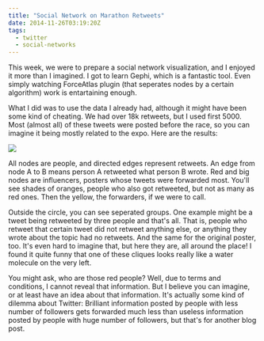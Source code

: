 ```yaml
---
title: "Social Network on Marathon Retweets"
date: 2014-11-26T03:19:20Z
tags:
  - twitter
  - social-networks
---
```


This week, we were to prepare a social network visualization, and I enjoyed it more than I imagined. I got to learn Gephi, which is a fantastic tool. Even simply watching ForceAtlas plugin (that seperates nodes by a certain algorithm) work is entartaining enough.

What I did was to use the data I already had, although it might have been some kind of cheating. We had over 18k retweets, but I used first 5000. Most (almost all) of these tweets were posted before the race, so you can imagine it being mostly related to the expo. Here are the results:

![](/images/marathon-retweet.png)

All nodes are people, and directed edges represent retweets. An edge from node A to B means person A retweeted what person B wrote. Red and big nodes are influencers, posters whose tweets were forwarded most. You'll see shades of oranges, people who also got retweeted, but not as many as red ones. Then the yellow, the forwarders, if we were to call.

Outside the circle, you can see seperated groups. One example might be a tweet being retweeted by three people and that's all. That is, people who retweet that certain tweet did not retweet anything else, or anything they wrote about the topic had no retweets. And the same for the original poster, too. It's even hard to imagine that, but here they are, all around the place! I found it quite funny that one of these cliques looks really like a water molecule on the very left.

You might ask, who are those red people? Well, due to terms and conditions, I cannot reveal that information. But I believe you can imagine, or at least have an idea about that information. It's actually some kind of dilemma about Twitter: Brilliant information posted by people with less number of followers gets forwarded much less than useless information posted by people with huge number of followers, but that's for another blog post.

